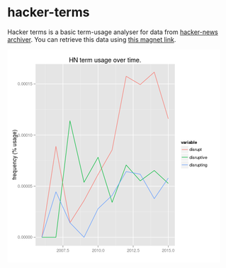 
# hacker-terms

Hacker terms is a basic term-usage analyser for data from [hacker-news archiver](https://hn-archive.appspot.com/). You can
retrieve this data using [this magnet link](magnet:?xt=urn:btih:44c65b5779d9d8021e002584fa73740f36d052a6&dn=10m_hn_comments_sorted).

![Usage of Disruptive](disruptive.png)
